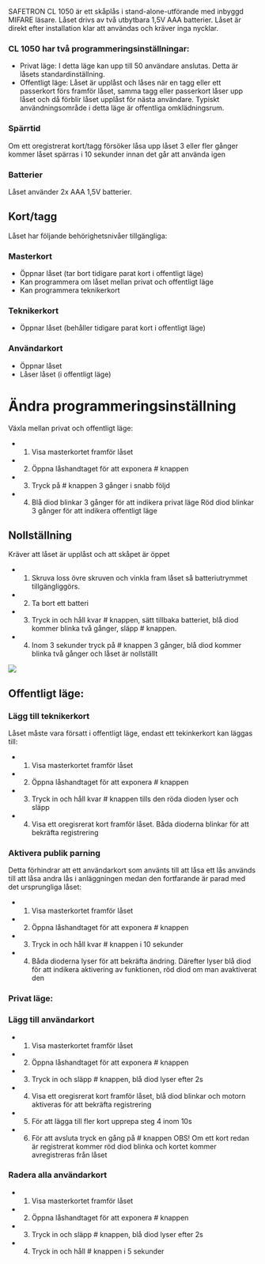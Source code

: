 SAFETRON CL 1050 är ett skåplås i stand-alone-utförande med inbyggd MIFARE läsare. Låset drivs av två utbytbara 1,5V AAA batterier. Låset är direkt efter installation klar att användas och kräver inga nycklar.

### **CL 1050 har två programmeringsinställningar:**

- Privat läge: I detta läge kan upp till 50 användare anslutas. Detta är låsets standardinställning.
- Offentligt läge: Låset är upplåst och låses när en tagg eller ett passerkort förs framför låset, samma tagg eller passerkort låser upp låset och då förblir låset upplåst för nästa användare. Typiskt användningsområde i detta läge är offentliga omklädningsrum.

### **Spärrtid**

Om ett oregistrerat kort/tagg försöker låsa upp låset 3 eller fler gånger kommer låset spärras i 10 sekunder innan det går att använda igen

### **Batterier**

Låset använder 2x AAA 1,5V batterier.

## **Kort/tagg**

Låset har följande behörighetsnivåer tillgängliga:

### **Masterkort**

- Öppnar låset (tar bort tidigare parat kort i offentligt läge)
- Kan programmera om låset mellan privat och offentligt läge
- Kan programmera teknikerkort

### **Teknikerkort**

- Öppnar låset (behåller tidigare parat kort i offentligt läge)
### **Användarkort**

- Öppnar låset
- Låser låset (i offentligt läge)

# Ändra programmeringsinställning

Växla mellan privat och offentligt läge:

- 1. Visa masterkortet framför låset
- 2. Öppna låshandtaget för att exponera # knappen
- 3. Tryck på # knappen 3 gånger i snabb följd
- 4. Blå diod blinkar 3 gånger för att indikera privat läge Röd diod blinkar 3 gånger för att indikera offentligt läge

## Nollställning

Kräver att låset är upplåst och att skåpet är öppet

- 1. Skruva loss övre skruven och vinkla fram låset så batteriutrymmet tillgängliggörs.
- 2. Ta bort ett batteri
- 3. Tryck in och håll kvar # knappen, sätt tillbaka batteriet, blå diod kommer blinka två gånger, släpp # knappen.
- 4. Inom 3 sekunder tryck på # knappen 3 gånger, blå diod kommer blinka två gånger och låset är nollställt

![](_page_0_Figure_32.jpeg)

## Offentligt läge:

### **Lägg till teknikerkort**

Låset måste vara försatt i offentligt läge, endast ett tekinkerkort kan läggas till:

- 1. Visa masterkortet framför låset
- 2. Öppna låshandtaget för att exponera # knappen
- 3. Tryck in och håll kvar # knappen tills den röda dioden lyser och släpp
- 4. Visa ett oregisrerat kort framför låset. Båda dioderna blinkar för att bekräfta registrering

### **Aktivera publik parning**

Detta förhindrar att ett användarkort som använts till att låsa ett lås används till att låsa andra lås i anläggningen medan den fortfarande är parad med det ursprungliga låset:

- 1. Visa masterkortet framför låset
- 2. Öppna låshandtaget för att exponera # knappen
- 3. Tryck in och håll kvar # knappen i 10 sekunder
- 4. Båda dioderna lyser för att bekräfta ändring. Därefter lyser blå diod för att indikera aktivering av funktionen, röd diod om man avaktiverat den

### Privat läge:

### **Lägg till användarkort**

- 1. Visa masterkortet framför låset
- 2. Öppna låshandtaget för att exponera # knappen
- 3. Tryck in och släpp # knappen, blå diod lyser efter 2s
- 4. Visa ett oregisrerat kort framför låset, blå diod blinkar och motorn aktiveras för att bekräfta registrering
- 5. För att lägga till fler kort upprepa steg 4 inom 10s
- 6. För att avsluta tryck en gång på # knappen OBS! Om ett kort redan är registrerat kommer röd diod blinka och kortet kommer avregistreras från låset

### **Radera alla användarkort**

- 1. Visa masterkortet framför låset
- 2. Öppna låshandtaget för att exponera # knappen
- 3. Tryck in och släpp # knappen, blå diod lyser efter 2s
- 4. Tryck in och håll # knappen i 5 sekunder